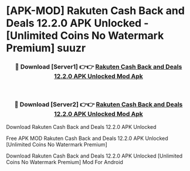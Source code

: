 # [APK-MOD] Rakuten  Cash Back and Deals 12.2.0 APK Unlocked - [Unlimited Coins No Watermark Premium] suuzr



<div align="center">
<h3>🔴 Download [Server1] 👉👉 <a href="https://momento.my/?title=Rakuten__Cash_Back_and_Deals_12.2.0_APK_Unlocked">Rakuten  Cash Back and Deals 12.2.0 APK Unlocked Mod Apk</a></h3><br>

<h3>🔴 Download [Server2] 👉👉 <a href="https://momento.my/?title=Rakuten__Cash_Back_and_Deals_12.2.0_APK_Unlocked">Rakuten  Cash Back and Deals 12.2.0 APK Unlocked Mod Apk</a></h3>
</div>



Download Rakuten  Cash Back and Deals 12.2.0 APK Unlocked 

Free APK MOD Rakuten  Cash Back and Deals 12.2.0 APK Unlocked [Unlimited Coins No Watermark Premium]

Download Rakuten  Cash Back and Deals 12.2.0 APK Unlocked [Unlimited Coins No Watermark Premium] Mod For Android
